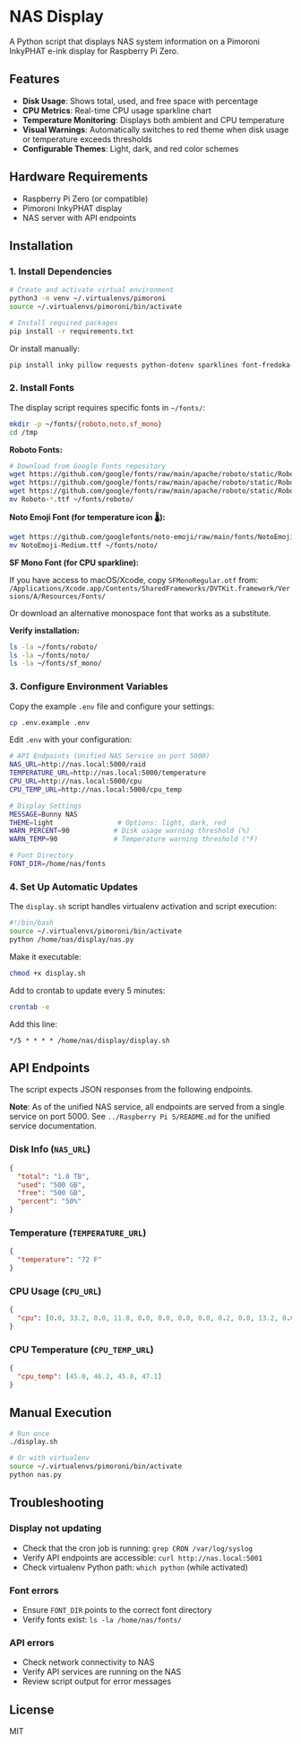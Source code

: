 # NAS Display

A Python script that displays NAS system information on a Pimoroni InkyPHAT e-ink display for Raspberry Pi Zero.

## Features

- **Disk Usage**: Shows total, used, and free space with percentage
- **CPU Metrics**: Real-time CPU usage sparkline chart
- **Temperature Monitoring**: Displays both ambient and CPU temperature
- **Visual Warnings**: Automatically switches to red theme when disk usage or temperature exceeds thresholds
- **Configurable Themes**: Light, dark, and red color schemes

## Hardware Requirements

- Raspberry Pi Zero (or compatible)
- Pimoroni InkyPHAT display
- NAS server with API endpoints

## Installation

### 1. Install Dependencies

```bash
# Create and activate virtual environment
python3 -m venv ~/.virtualenvs/pimoroni
source ~/.virtualenvs/pimoroni/bin/activate

# Install required packages
pip install -r requirements.txt
```

Or install manually:
```bash
pip install inky pillow requests python-dotenv sparklines font-fredoka-one
```

### 2. Install Fonts

The display script requires specific fonts in `~/fonts/`:

```bash
mkdir -p ~/fonts/{roboto,noto,sf_mono}
cd /tmp
```

**Roboto Fonts:**
```bash
# Download from Google Fonts repository
wget https://github.com/google/fonts/raw/main/apache/roboto/static/Roboto-Black.ttf
wget https://github.com/google/fonts/raw/main/apache/roboto/static/Roboto-ExtraBold.ttf
wget https://github.com/google/fonts/raw/main/apache/roboto/static/Roboto-Medium.ttf
mv Roboto-*.ttf ~/fonts/roboto/
```

**Noto Emoji Font (for temperature icon 🌡️):**
```bash
wget https://github.com/googlefonts/noto-emoji/raw/main/fonts/NotoEmoji-Medium.ttf
mv NotoEmoji-Medium.ttf ~/fonts/noto/
```

**SF Mono Font (for CPU sparkline):**

If you have access to macOS/Xcode, copy `SFMonoRegular.otf` from:
`/Applications/Xcode.app/Contents/SharedFrameworks/DVTKit.framework/Versions/A/Resources/Fonts/`

Or download an alternative monospace font that works as a substitute.

**Verify installation:**
```bash
ls -la ~/fonts/roboto/
ls -la ~/fonts/noto/
ls -la ~/fonts/sf_mono/
```

### 3. Configure Environment Variables

Copy the example `.env` file and configure your settings:

```bash
cp .env.example .env
```

Edit `.env` with your configuration:

```bash
# API Endpoints (Unified NAS Service on port 5000)
NAS_URL=http://nas.local:5000/raid
TEMPERATURE_URL=http://nas.local:5000/temperature
CPU_URL=http://nas.local:5000/cpu
CPU_TEMP_URL=http://nas.local:5000/cpu_temp

# Display Settings
MESSAGE=Bunny NAS
THEME=light                # Options: light, dark, red
WARN_PERCENT=90           # Disk usage warning threshold (%)
WARN_TEMP=90              # Temperature warning threshold (°F)

# Font Directory
FONT_DIR=/home/nas/fonts
```

### 4. Set Up Automatic Updates

The `display.sh` script handles virtualenv activation and script execution:

```bash
#!/bin/bash
source ~/.virtualenvs/pimoroni/bin/activate
python /home/nas/display/nas.py
```

Make it executable:
```bash
chmod +x display.sh
```

Add to crontab to update every 5 minutes:
```bash
crontab -e
```

Add this line:
```
*/5 * * * * /home/nas/display/display.sh
```

## API Endpoints

The script expects JSON responses from the following endpoints.

**Note**: As of the unified NAS service, all endpoints are served from a single service on port 5000. See `../Raspberry Pi 5/README.md` for the unified service documentation.

### Disk Info (`NAS_URL`)
```json
{
  "total": "1.0 TB",
  "used": "500 GB",
  "free": "500 GB",
  "percent": "50%"
}
```

### Temperature (`TEMPERATURE_URL`)
```json
{
  "temperature": "72 F"
}
```

### CPU Usage (`CPU_URL`)
```json
{
  "cpu": [0.0, 33.2, 0.0, 11.8, 0.0, 0.0, 0.0, 0.0, 0.2, 0.0, 13.2, 0.0, 0.0, 9.1, 50.1, 10.2, 2.1]
}
```

### CPU Temperature (`CPU_TEMP_URL`)
```json
{
  "cpu_temp": [45.0, 46.2, 45.8, 47.1]
}
```

## Manual Execution

```bash
# Run once
./display.sh

# Or with virtualenv
source ~/.virtualenvs/pimoroni/bin/activate
python nas.py
```

## Troubleshooting

### Display not updating
- Check that the cron job is running: `grep CRON /var/log/syslog`
- Verify API endpoints are accessible: `curl http://nas.local:5001`
- Check virtualenv Python path: `which python` (while activated)

### Font errors
- Ensure `FONT_DIR` points to the correct font directory
- Verify fonts exist: `ls -la /home/nas/fonts/`

### API errors
- Check network connectivity to NAS
- Verify API services are running on the NAS
- Review script output for error messages

## License

MIT
